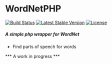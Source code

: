 # WordNetPHP    
[![Build Status](https://travis-ci.org/zachleigh/wordnetphp.svg?branch=master)](https://travis-ci.org/zachleigh/wordnetphp)
[![Latest Stable Version](https://poser.pugx.org/zachleigh/wordnetphp/version.svg)](//packagist.org/packages/zachleigh/wordnetphp) 
[![License](https://poser.pugx.org/zachleigh/wordnetphp/license.svg)](//packagist.org/packages/zachleigh/wordnetphp)  
##### A simple php wrapper for WordNet    
  - Find parts of speech for words

*** A work in progress ***
